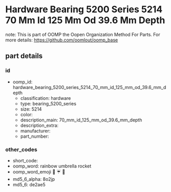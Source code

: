 # Hardware Bearing 5200 Series 5214 70 Mm Id 125 Mm Od 39.6 Mm Depth  

note: This is part of OOMP the Oopen Organization Method For Parts. For more details: https://github.com/oomlout/oomp_base

##  part details





### id
* oomp_id: hardware_bearing_5200_series_5214_70_mm_id_125_mm_od_39.6_mm_depth
  * classification: hardware
  * type: bearing_5200_series
  * size: 5214
  * color: 
  * description_main: 70_mm_id_125_mm_od_39.6_mm_depth
  * description_extra: 
  * manufacturer: 
  * part_number: 

### other_codes
* short_code: 
* oomp_word: rainbow umbrella rocket
* oomp_word_emoji :rainbow: :umbrella: :rocket:
* md5_6_alpha: 8o2jp
* md5_6: de2ae5